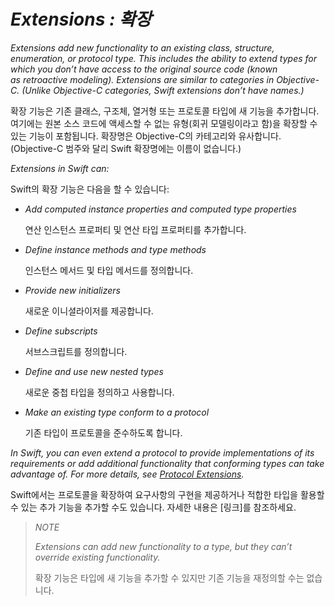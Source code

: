 # *Extensions : 확장*

*Extensions add new functionality to an existing class, structure, enumeration, or protocol type. This includes the ability to extend types for which you don’t have access to the original source code (known as retroactive modeling). Extensions are similar to categories in Objective-C. (Unlike Objective-C categories, Swift extensions don’t have names.)*

확장 기능은 기존 클래스, 구조체, 열거형 또는 프로토콜 타입에 새 기능을 추가합니다. 여기에는 원본 소스 코드에 액세스할 수 없는 유형(회귀 모델링이라고 함)을 확장할 수 있는 기능이 포함됩니다. 확장명은 Objective-C의 카테고리와 유사합니다. (Objective-C 범주와 달리 Swift 확장명에는 이름이 없습니다.)

*Extensions in Swift can:*

Swift의 확장 기능은 다음을 할 수 있습니다:

- *Add computed instance properties and computed type properties*
  
  연산 인스턴스 프로퍼티 및 연산 타입 프로퍼티를 추가합니다.

- *Define instance methods and type methods*
  
  인스턴스 메서드 및 타입 메서드를 정의합니다.

- *Provide new initializers*
  
  새로운 이니셜라이저를 제공합니다.

- *Define subscripts*
  
  서브스크립트를 정의합니다. 

- *Define and use new nested types*
  
  새로운 중첩 타입을 정의하고 사용합니다.

- *Make an existing type conform to a protocol*
  
  기존 타입이 프로토콜을 준수하도록 합니다.

*In Swift, you can even extend a protocol to provide implementations of its requirements or add additional functionality that conforming types can take advantage of. For more details, see [Protocol Extensions](https://docs.swift.org/swift-book/LanguageGuide/Protocols.html#ID521).*

Swift에서는 프로토콜을 확장하여 요구사항의 구현을 제공하거나 적합한 타입을 활용할 수 있는 추가 기능을 추가할 수도 있습니다. 자세한 내용은 [링크]를 참조하세요.

> *NOTE*
> 
> *Extensions can add new functionality to a type, but they can’t override existing functionality.*
> 
> 확장 기능은 타입에 새 기능을 추가할 수 있지만 기존 기능을 재정의할 수는 없습니다.
